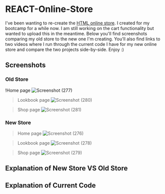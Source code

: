 # REACT-Online-Store
I've been wanting to re-create the [HTML online store](https://github.com/AmyMarais/HTML-Online-Store).  I created for my bootcamp for a while now. I am still working on the cart functionality but wanted to upload this in the meantime. Below you'll find screenshots comparing my old store to the new one I'm creating. You'll also find links to two videos where I run through the current code I have for my new online store and compare the two projects side-by-side. Enjoy :) 

## Screenshots
### Old Store

!Home page
![Screenshot (277)](https://user-images.githubusercontent.com/81366533/144877759-cef6227c-c9e8-4871-aee8-2e7774263cde.png)

> Lookbook page
![Screenshot (280)](https://user-images.githubusercontent.com/81366533/144877787-618e0715-66cf-4d87-a5d3-a88179ffa771.png)

> Shop page
![Screenshot (281)](https://user-images.githubusercontent.com/81366533/144877798-0c3caf4a-1318-4871-9084-82f544e70a75.png)

### New Store

> Home page
![Screenshot (276)](https://user-images.githubusercontent.com/81366533/144877825-da35935c-0817-474f-8826-833c114e47eb.png)

> Lookbook page
![Screenshot (278)](https://user-images.githubusercontent.com/81366533/144877845-371659fb-8b40-4a46-9e84-4a0fbc8b3406.png)

> Shop page
![Screenshot (279)](https://user-images.githubusercontent.com/81366533/144877864-b6572e3f-21c4-460c-93d7-8a0b432138f9.png)


## Explanation of New Store VS Old Store

## Explanation of Current Code
